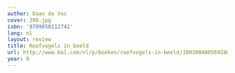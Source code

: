 ```yaml
---
author: Daan de Vos
cover: 398.jpg
isbn: '9789050112741'
lang: nl
layout: review
title: Roofvogels in beeld
url: http://www.bol.com/nl/p/boeken/roofvogels-in-beeld/1001004005692862/index.html
year: 0
---
```


